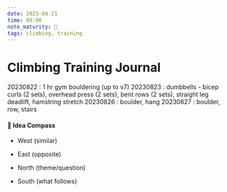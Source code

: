 ```yaml
---
date: 2023-08-21
time: 08:06
note_maturity: 🌱
tags: climbing, training
---
```


# Climbing Training Journal

20230822 : 1 hr gym bouldering (up to v7)
20230823 : dumbbells - bicep curls (2 sets), overhead press (2 sets), bent rows (2 sets), straight leg deadlift, hamstring stretch
20230826 : boulder, hang
20230827 : boulder, row, stairs














#### 🧭  Idea Compass
- West  (similar) 

- East (opposite)

- North (theme/question)

- South (what follows)
